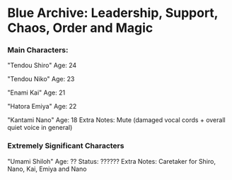

# Blue Archive: Leadership, Support, Chaos, Order and Magic



### Main Characters:

"Tendou Shiro"
Age: 24

"Tendou Niko"
Age: 23

"Enami Kai"
Age: 21

"Hatora Emiya"
Age: 22

"Kantami Nano"
Age: 18
Extra Notes: Mute (damaged vocal cords + overall quiet voice in general)

### Extremely Significant Characters

"Umami Shiloh"
Age: ??
Status: ??????
Extra Notes: Caretaker for Shiro, Nano, Kai, Emiya and Nano